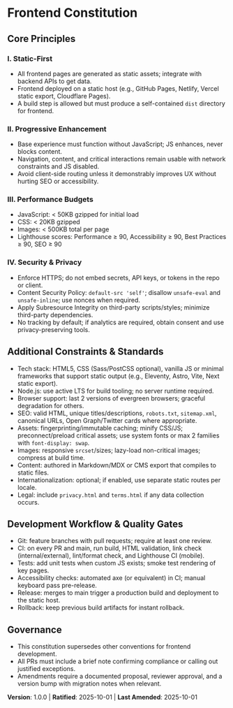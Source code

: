 # Frontend Constitution

## Core Principles

### I. Static-First

- All frontend pages are generated as static assets; integrate with backend APIs to get data.
- Frontend deployed on a static host (e.g., GitHub Pages, Netlify, Vercel static export, Cloudflare Pages).
- A build step is allowed but must produce a self-contained `dist` directory for frontend.

### II. Progressive Enhancement

- Base experience must function without JavaScript; JS enhances, never blocks content.
- Navigation, content, and critical interactions remain usable with network constraints and JS disabled.
- Avoid client-side routing unless it demonstrably improves UX without hurting SEO or accessibility.

### III. Performance Budgets

- JavaScript: < 50KB gzipped for initial load
- CSS: < 20KB gzipped
- Images: < 500KB total per page
- Lighthouse scores: Performance ≥ 90, Accessibility ≥ 90, Best Practices ≥ 90, SEO ≥ 90

### IV. Security & Privacy

- Enforce HTTPS; do not embed secrets, API keys, or tokens in the repo or client.
- Content Security Policy: `default-src 'self'`; disallow `unsafe-eval` and `unsafe-inline`; use nonces when required.
- Apply Subresource Integrity on third-party scripts/styles; minimize third-party dependencies.
- No tracking by default; if analytics are required, obtain consent and use privacy-preserving tools.

## Additional Constraints & Standards

- Tech stack: HTML5, CSS (Sass/PostCSS optional), vanilla JS or minimal frameworks that support static output (e.g., Eleventy, Astro, Vite, Next static export).
- Node.js: use active LTS for build tooling; no server runtime required.
- Browser support: last 2 versions of evergreen browsers; graceful degradation for others.
- SEO: valid HTML, unique titles/descriptions, `robots.txt`, `sitemap.xml`, canonical URLs, Open Graph/Twitter cards where appropriate.
- Assets: fingerprinting/immutable caching; minify CSS/JS; preconnect/preload critical assets; use system fonts or max 2 families with `font-display: swap`.
- Images: responsive `srcset`/sizes; lazy-load non-critical images; compress at build time.
- Content: authored in Markdown/MDX or CMS export that compiles to static files.
- Internationalization: optional; if enabled, use separate static routes per locale.
- Legal: include `privacy.html` and `terms.html` if any data collection occurs.

## Development Workflow & Quality Gates

- Git: feature branches with pull requests; require at least one review.
- CI: on every PR and main, run build, HTML validation, link check (internal/external), lint/format check, and Lighthouse CI (mobile).
- Tests: add unit tests when custom JS exists; smoke test rendering of key pages.
- Accessibility checks: automated axe (or equivalent) in CI; manual keyboard pass pre-release.
- Release: merges to main trigger a production build and deployment to the static host.
- Rollback: keep previous build artifacts for instant rollback.

## Governance

- This constitution supersedes other conventions for frontend development.
- All PRs must include a brief note confirming compliance or calling out justified exceptions.
- Amendments require a documented proposal, reviewer approval, and a version bump with migration notes when relevant.

**Version**: 1.0.0 | **Ratified**: 2025-10-01 | **Last Amended**: 2025-10-01
